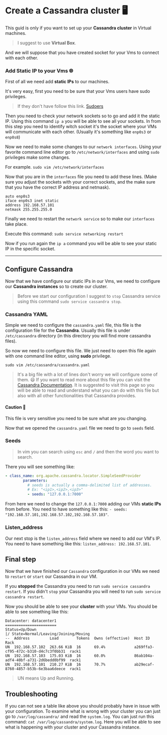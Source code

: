 
# Create a Cassandra cluster :desktop_computer:


This guid is only if you  want to set up your **Cassandra cluster** in Virtual machines.

> I suggest to use **Virtual Box**.

And we will suppose that you have created socket for your Vms to connect with each other.

### Add Static IP to your Vms 🌐

First of all we need add **static IPs** to our machines. 

It's very easy, first you need to be sure that your Vms users have sudo privileges.

> If they don't have follow this link. [Sudoers](https://www.tecmint.com/fix-user-is-not-in-the-sudoers-file-the-incident-will-be-reported-ubuntu/)

Then you need to check your network sockets so to go and add it the static IP. Using this command `ip a` you will be able to see all your sockets. In from this step you need to identify witch socket it's the socket where your VMs will communicate with each other. (Usually it's something like `enp0s3` or `enp0s8`)

Now we need to make some changes to our `network interfaces`. Using your favorite command line editor go to `/etc/network/interfaces` and using `sudo` privileges make some changes.

For example.
`sudo vim /etc/network/interfaces`

Now that you are in the `interfaces` file you need to add these lines. (Make sure you adjust the sockets with your correct sockets, and the make sure that you have the correct IP address and netmask).

```
auto enp0s3
iface enp0s3 inet static
address 192.168.57.101
netmask 255.255.255.0
```

Finally we need to restart the `network service` so to make our `interfaces` take place.

Execute this command:
`sudo service networking restart`

Now if you run again the `ip a` command you will be able to see your static IP in the specific socket.

---

## Configure Cassandra

Now that we have configure our static IPs in our Vms, we need to configure our **Cassandra instances** so to create our cluster. 

> Before we start our configuration I suggest to `stop` Cassandra service using this command `sudo service cassandra stop`.

### Cassandra YAML

Simple we need to configure the `cassandra.yaml` file, this file is the configuration file for the **Cassandra**. Usually this file is under `/etc/cassandra` directory (in this directory you will find more cassandra files).

So now we need to configure this file. We just need to open this file again with one command line editor, using **sudo** privilege.

`sudo vim /etc/cassandra/cassandra.yaml`

> It's a big file with a lot of lines don't worry we will configure some of them. 😃 If you want to read more about this file you can visit the [Cassandra Documentation](https://cassandra.apache.org/doc/latest/cassandra/configuration/cass_yaml_file.html). It is suggested to visit this page so you will be able to read and understand what you can do with this file but also with all other functionalities that Cassandra provides.

#### Caution 🚨 
This file is very sensitive you need to be sure what are you changing. 

Now that we opened the `cassandra.yaml` file we need to go to `seeds` field. 

### Seeds

> In vim you can search using `esc` and `/` and then the word you want to search.

There you will see something like:

```yaml
- class_name: org.apache.cassandra.locator.SimpleSeedProvider
        parameters:
          # seeds is actually a comma-delimited list of addresses.
          # Ex: "<ip1>,<ip2>,<ip3>"
          - seeds: "127.0.0.1:7000"
```
From here we need to change the `127.0.0.1:7000` adding our VMs **static IPs** from before. You need to have something like this: `- seeds: "192.168.57.101,192.168.57.102,192.168.57.103"`.

### Listen_address

Our next stop is the `listen_address` field where we need to add our VM's IP.
You need to have something like this: `listen_address: 192.168.57.101`.

## Final step

Now that we have finished our `Cassandra` configuration in our VMs we need to `restart` or `start` our Cassandra in our VM. 

If you **stopped** the Cassandra you need to run `sudo service cassandra restart`. If you didn't `stop` your Cassandra you will need to run `sudo service cassandra restart`.

Now you should be able to see your **cluster** with your VMs. You should be able to see something like this:
```
Datacenter: datacenter1
=======================
Status=Up/Down
|/ State=Normal/Leaving/Joining/Moving
--  Address         Load        Tokens  Owns (effective)  Host ID                               Rack 
UN  192.168.57.102  263.66 KiB  16      69.4%             a269ffa3-cf95-472c-b310-d4c7c3f0bb31  rack1
UN  192.168.57.103  175.03 KiB  16      60.0%             86ab104a-adf4-40bf-a731-2d6bedd0bf99  rack1
UN  192.168.57.101  210.27 KiB  16      70.7%             ab29ecaf-8760-4857-b53b-6e3baa6deece  rack1
```

> UN means Up and Running.

## Troubleshooting

If you can not see a table like above you should probably have in issue with your configuration. To examine what is wrong with your cluster you can just go to `/var/log/cassandra/` and read the `system.log`. You can just run this command: `cat /var/log/cassandra/system.log`. Here you will be able to see what is happening with your cluster and your Cassandra instance.